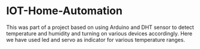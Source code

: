 # IOT-Home-Automation
This was part of a project based on using Arduino and DHT sensor to detect temperature and humidity and turning on various devices accordingly. Here we have used led and servo as indicator for various temperature ranges.
